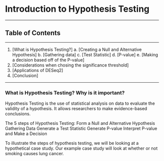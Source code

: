 # Introduction to Hypothesis Testing
---
## Table of Contents
---
1. [What is Hypothesis Testing?]
    a. [Creating a Null and Alternative Hypothesis]
    b. [Gathering data]
    c. [Test Statistic]
    d. [P-value]
    e. [Making a decision based off of the P-value]
2. [Considerations when chosing the significance threshold]
3. [Applications of DESeq2]
4. [Conclusion]
---
### What is Hypothesis Testing? Why is it important?

Hypothesis Testing is the use of statistical analysis on data to evaluate the validity of a hypothesis. It allows researchers to make evidence-based conclusions. 

The 5 steps of Hypothesis Testing:
    Form a Null and Alternative Hypothesis
    Gathering Data
    Generate a Test Statistic
    Generate P-value
    Interpret P-value and Make a Decision 

To illustrate the steps of hypothesis testing, we will be looking at a hypothetical case study. Our example case study will look at whether or not smoking causes lung cancer. 



